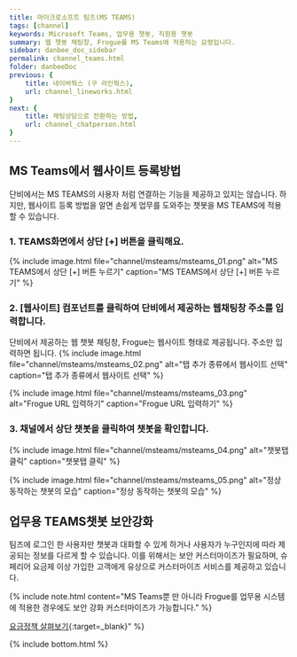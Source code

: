 ```yaml
---
title: 마이크로소프트 팀즈(MS TEAMS)
tags: [channel]
keywords: Microsoft Teams, 업무용 챗봇, 직원용 챗봇
summary: 웹 챗봇 채팅창, Frogue를 MS Teams에 적용하는 요령입니다.
sidebar: danbee_doc_sidebar
permalink: channel_teams.html
folder: danbeeDoc
previous: {
    title: 네이버웍스 (구 라인웍스),
    url: channel_lineworks.html
}
next: {
    title: 채팅상담으로 전환하는 방법,
    url: channel_chatperson.html
}
---
```

## MS Teams에서 웹사이트 등록방법
단비에서는 MS TEAMS의 사용자 처럼 연결하는 기능을 제공하고 있지는 않습니다. 하지만, 웹사이트 등록 방법을 알면 손쉽게 업무를 도와주는 챗봇을 MS TEAMS에 적용할 수 있습니다. 


### 1. TEAMS화면에서 상단 [+] 버튼을 클릭해요.

 {% include image.html file="channel/msteams/msteams_01.png" alt="MS TEAMS에서 상단 [+] 버튼 누르기" caption="MS TEAMS에서 상단 [+] 버튼 누르기" %}


### 2. [웹사이트] 컴포넌트를 클릭하여 단비에서 제공하는 웹채팅창 주소를 입력합니다. 
단비에서 제공하는 웹 챗봇 채팅창, Frogue는 웹사이트 형태로 제공됩니다. 주소만 입력하면 됩니다.
 {% include image.html file="channel/msteams/msteams_02.png" alt="탭 추가 종류에서 웹사이트 선택" caption="탭 추가 종류에서 웹사이트 선택" %}

 {% include image.html file="channel/msteams/msteams_03.png" alt="Frogue URL 입력하기" caption="Frogue URL 입력하기" %}

### 3. 채널에서 상단 챗봇을 클릭하여 챗봇을 확인합니다.
 {% include image.html file="channel/msteams/msteams_04.png" alt="챗봇탭 클릭" caption="챗봇탭 클릭" %}

 {% include image.html file="channel/msteams/msteams_05.png" alt="정상 동작하는 챗봇의 모습" caption="정상 동작하는 챗봇의 모습" %}

## 업무용 TEAMS챗봇 보안강화

팀즈에 로그인 한 사용자만 챗봇과 대화할 수 있게 하거나 사용자가 누구인지에 따라 제공되는 정보를 다르게 할 수 있습니다. 이를 위해서는 보안 커스터마이즈가 필요하며, 슈페리어 요금제 이상 가입한 고객에게 유상으로 커스터마이즈 서비스를 제공하고 있습니다. 

{% include note.html content="MS Teams뿐 만 아니라 Frogue를 업무용 시스템에 적용한 경우에도 보안 강화 커스터마이즈가 가능합니다." %}

[요금정책 살펴보기](https://danbee.ai/pricing.html){:target=_blank}" %}



{% include bottom.html %}

